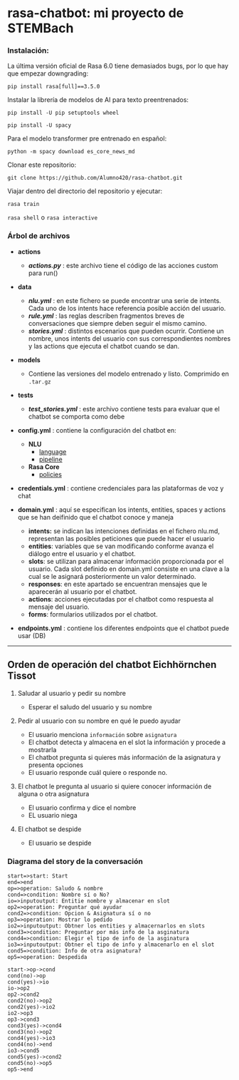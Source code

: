 # rasa-chatbot: mi proyecto de STEMBach

### Instalación:
La última versión oficial de Rasa 6.0 tiene demasiados bugs, por lo que hay que empezar downgrading:

`pip install rasa[full]==3.5.0`

Instalar la librería de modelos de AI para texto preentrenados:

`pip install -U pip setuptools wheel`

`pip install -U spacy`

Para el modelo transformer pre entrenado en español:

`python -m spacy download es_core_news_md` 

Clonar este repositorio:

`git clone https://github.com/Alumno420/rasa-chatbot.git`

Viajar dentro del directorio del repositorio y ejecutar:

`rasa train`

`rasa shell` o `rasa interactive`

### Árbol de archivos
- **actions**
	- ***actions.py*** : este archivo tiene el código de las acciones custom para run()

- **data**
	- ***nlu.yml*** : en este fichero se puede encontrar una serie de intents. Cada uno de los intents hace referencia posible acción del usuario.
	- ***rule.yml*** : las reglas describen fragmentos breves de conversaciones que siempre deben seguir el mismo camino.
	- ***stories.yml*** : distintos escenarios que pueden ocurrir. Contiene un nombre, unos intents del usuario con sus correspondientes nombres y las actions que ejecuta el chatbot cuando se dan.

- **models**
	- Contiene las versiones del modelo entrenado y listo. Comprimido en `.tar.gz`

- **tests**
	- ***test_stories.yml*** : este archivo contiene tests para evaluar que el chatbot se comporta como debe

- **config.yml** : contiene la configuración del chatbot en:
	- **NLU**
		* [language](https://rasa.com/docs/rasa/nlu/components/) 
		* [pipeline](https://rasa.com/docs/rasa/tuning-your-model)
	- **Rasa Core**
		* [policies](https://rasa.com/docs/rasa/core/policies/)

- **credentials.yml** : contiene credenciales para las plataformas de voz y chat

- **domain.yml** : aquí se especifican los intents, entities, spaces y actions que se han deifinido que el chatbot conoce y maneja
	* **intents:** se indican las intenciones definidas en el fichero nlu.md, representan las posibles peticiones que puede hacer el usuario
	* **entities**: variables que se van modificando conforme avanza el diálogo entre el usuario y el chatbot.
	* **slots**: se utilizan para almacenar información proporcionada por el usuario. Cada slot definido en domain.yml consiste en una clave a la cual se le asignará posteriormente un valor determinado.
	* **responses**: en este apartado se encuentran mensajes que le aparecerán al usuario por el chatbot.
	* **actions**: acciones ejecutadas por el chatbot como respuesta al mensaje del usuario.
	* **forms**: formularios utilizados por el chatbot.

- **endpoints.yml** :  contiene los diferentes endpoints que el chatbot puede usar (DB)

------------

## Orden de operación del chatbot Eichhörnchen Tissot

1. Saludar al usuario y pedir su nombre
	- Esperar el saludo del usuario y su nombre

2. Pedir al usuario con su nombre en qué le puedo ayudar
	- El usuario menciona `información` sobre `asignatura`
	- El chatbot detecta y almacena en el slot la información y procede a mostrarla
	- El chatbot pregunta si quieres más información de la asignatura y presenta opciones
	- El usuario responde cuál quiere o responde no.
3. El chatbot le pregunta al usuario si quiere conocer información de alguna o otra asignatura
	- El usuario confirma y dice el nombre
	- EL usuario niega
4. El chatbot se despide
	- El usuario se despide

### Diagrama del story de la conversación
                    
```flow
start=>start: Start
end=>end
op=>operation: Saludo & nombre
cond=>condition: Nombre sí o No?
io=>inputoutput: Entitie nombre y almacenar en slot
op2=>operation: Preguntar qué ayudar
cond2=>condition: Opcion & Asignatura sí o no
op3=>operation: Mostrar lo pedido
io2=>inputoutput: Obtner los entities y almacernarlos en slots
cond3=>condition: Preguntar por más info de la asginatura
cond4=>condition: Elegir el tipo de info de la asginatura
io3=>inputoutput: Obtner el tipo de info y almacenarlo en el slot
cond5=>condition: Info de otra asignatura?
op5=>operation: Despedida

start->op->cond
cond(no)->op
cond(yes)->io
io->op2
op2->cond2
cond2(no)->op2
cond2(yes)->io2
io2->op3
op3->cond3
cond3(yes)->cond4
cond3(no)->op2
cond4(yes)->io3
cond4(no)->end
io3->cond5
cond5(yes)->cond2
cond5(no)->op5
op5->end



```

